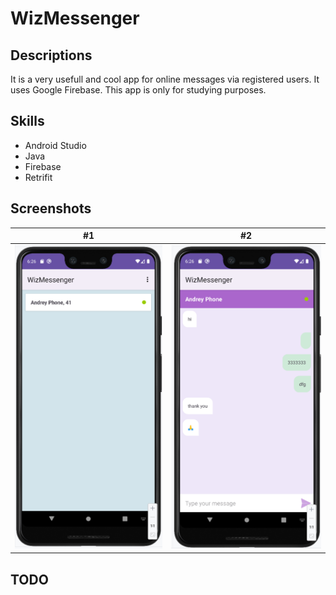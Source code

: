# WizMessenger

## Descriptions
It is a very usefull and cool app for online messages via registered users. It uses Google Firebase.
This app is only for studying purposes.

## Skills
- Android Studio
- Java
- Firebase
- Retrifit

## Screenshots

#1         |         #2
:-------------------------:|:------------------------------:
![screenshot](screenshot1.png)  | ![screenshot](screenshot2.png)

## TODO
